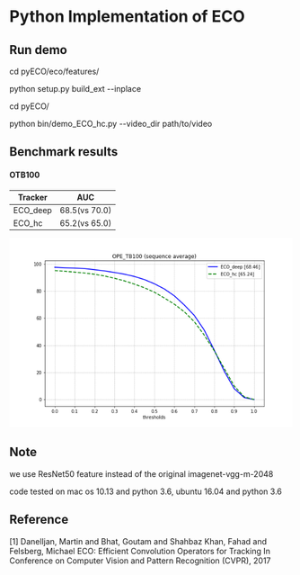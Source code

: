 # Python Implementation of ECO

## Run demo
cd pyECO/eco/features/

python setup.py build_ext --inplace

cd pyECO/

python bin/demo_ECO_hc.py --video_dir path/to/video

## Benchmark results
#### OTB100  

| Tracker  | AUC           |
| -------- | ------------- |
| ECO_deep | 68.5(vs 70.0) |
| ECO_hc   | 65.2(vs 65.0) |

![](./figure/otb100.png)

## Note

we use ResNet50 feature instead of the original imagenet-vgg-m-2048

code tested on mac os 10.13 and python 3.6, ubuntu 16.04 and python 3.6 

## Reference
[1] Danelljan, Martin and Bhat, Goutam and Shahbaz Khan, Fahad and Felsberg, Michael
    ECO: Efficient Convolution Operators for Tracking
    In Conference on Computer Vision and Pattern Recognition (CVPR), 2017
